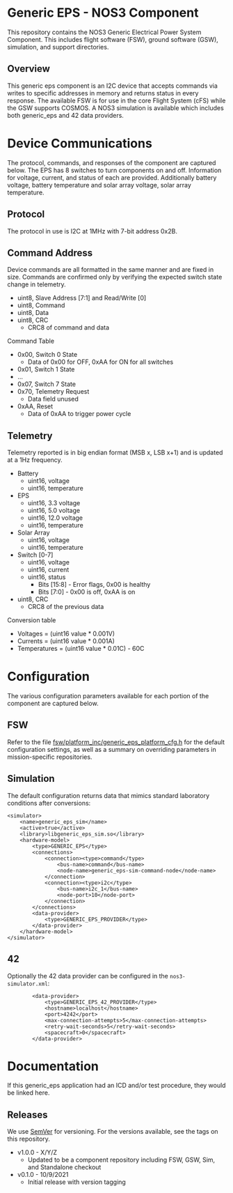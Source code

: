 # Generic EPS - NOS3 Component
This repository contains the NOS3 Generic Electrical Power System Component.
This includes flight software (FSW), ground software (GSW), simulation, and support directories.

## Overview
This generic eps component is an I2C device that accepts commands via writes to specific addresses in memory and returns status in every response.
The available FSW is for use in the core Flight System (cFS) while the GSW supports COSMOS.
A NOS3 simulation is available which includes both generic_eps and 42 data providers.


# Device Communications
The protocol, commands, and responses of the component are captured below.
The EPS has 8 switches to turn components on and off.
Information for voltage, current, and status of each are provided. 
Additionally battery voltage, battery temperature and solar array voltage, solar array temperature.

## Protocol
The protocol in use is I2C at 1MHz with 7-bit address 0x2B. 

## Command Address
Device commands are all formatted in the same manner and are fixed in size.
Commands are confirmed only by verifying the expected switch state change in telemetry.
* uint8, Slave Address [7:1] and Read/Write [0]
* uint8, Command
* uint8, Data
* uint8, CRC
  - CRC8 of command and data

Command Table
* 0x00, Switch 0 State
  - Data of 0x00 for OFF, 0xAA for ON for all switches
* 0x01, Switch 1 State
* ...
* 0x07, Switch 7 State
* 0x70, Telemetry Request
  - Data field unused
* 0xAA, Reset
  - Data of 0xAA to trigger power cycle

## Telemetry
Telemetry reported is in big endian format (MSB x, LSB x+1) and is updated at a 1Hz frequency.
* Battery
  - uint16, voltage
  - uint16, temperature
* EPS
  - uint16, 3.3 voltage
  - uint16, 5.0 voltage
  - uint16, 12.0 voltage
  - uint16, temperature
* Solar Array
  - uint16, voltage
  - uint16, temperature 
* Switch [0-7]
  - uint16, voltage
  - uint16, current
  - uint16, status
    * Bits [15:8] - Error flags, 0x00 is healthy
    * Bits [7:0]  - 0x00 is off, 0xAA is on
* uint8, CRC
  - CRC8 of the previous data

Conversion table
* Voltages = (uint16 value * 0.001V)
* Currents = (uint16 value * 0.001A)
* Temperatures = (uint16 value * 0.01C) - 60C


# Configuration
The various configuration parameters available for each portion of the component are captured below.

## FSW
Refer to the file [fsw/platform_inc/generic_eps_platform_cfg.h](fsw/platform_inc/generic_eps_platform_cfg.h) for the default configuration settings, as well as a summary on overriding parameters in mission-specific repositories.

## Simulation
The default configuration returns data that mimics standard laboratory conditions after conversions:
```
<simulator>
    <name>generic_eps_sim</name>
    <active>true</active>
    <library>libgeneric_eps_sim.so</library>
    <hardware-model>
        <type>GENERIC_EPS</type>
        <connections>
            <connection><type>command</type>
                <bus-name>command</bus-name>
                <node-name>generic_eps-sim-command-node</node-name>
            </connection>
            <connection><type>i2c</type>
                <bus-name>i2c_1</bus-name>
                <node-port>10</node-port>
            </connection>
        </connections>
        <data-provider>
            <type>GENERIC_EPS_PROVIDER</type>
        </data-provider>
    </hardware-model>
</simulator>
```

## 42
Optionally the 42 data provider can be configured in the `nos3-simulator.xml`:
```
        <data-provider>
            <type>GENERIC_EPS_42_PROVIDER</type>
            <hostname>localhost</hostname>
            <port>4242</port>
            <max-connection-attempts>5</max-connection-attempts>
            <retry-wait-seconds>5</retry-wait-seconds>
            <spacecraft>0</spacecraft>
        </data-provider>
```


# Documentation
If this generic_eps application had an ICD and/or test procedure, they would be linked here.

## Releases
We use [SemVer](http://semver.org/) for versioning. For the versions available, see the tags on this repository.
* v1.0.0 - X/Y/Z 
  - Updated to be a component repository including FSW, GSW, Sim, and Standalone checkout
* v0.1.0 - 10/9/2021 
  - Initial release with version tagging
